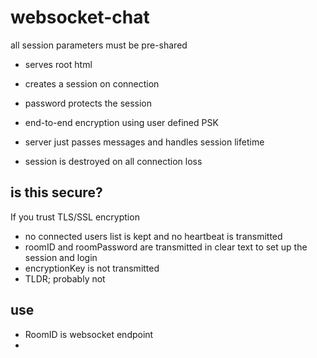 # websocket-chat

all session parameters must be pre-shared 

* serves root html
* creates a session on connection

* password protects the session
* end-to-end encryption using user defined PSK
* server just passes messages and handles session lifetime
* session is destroyed on all connection loss

## is this secure?

If you trust TLS/SSL encryption

* no connected users list is kept and no heartbeat is transmitted 
* roomID and roomPassword are transmitted in clear text to set up the session and login
* encryptionKey is not transmitted
* TLDR; probably not

## use 

* RoomID is websocket endpoint
* 